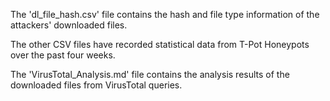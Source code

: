 
The 'dl_file_hash.csv' file contains the hash and file type information of the attackers' downloaded files.

The other CSV files have recorded statistical data from T-Pot Honeypots over the past four weeks.

The 'VirusTotal_Analysis.md' file contains the analysis results of the downloaded files from VirusTotal queries.

